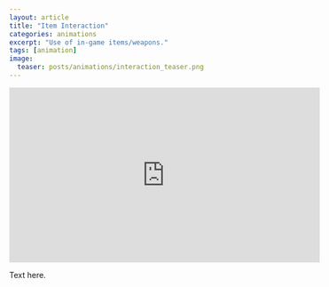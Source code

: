 ```yaml
---
layout: article
title: "Item Interaction"
categories: animations
excerpt: "Use of in-game items/weapons."
tags: [animation]
image:
  teaser: posts/animations/interaction_teaser.png
---
```


<iframe width="560" height="315" src="https://www.youtube.com/embed/CNkYE3PHh3c" frameborder="0" allow="accelerometer; autoplay; encrypted-media; gyroscope; picture-in-picture" allowfullscreen></iframe>

Text here.
